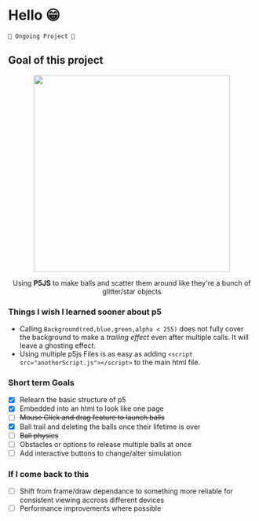 # Hello 😁

    🚧 Ongoing Project 🚧

## Goal of this project

<div style = "text-align:center">
    <img src = "/preview.gif" width = 400 style="margin-left:center">

Using **P5JS** to make balls and scatter them around like they're a bunch of glitter/star objects

</div>

### Things I wish I learned sooner about p5

-   Calling `Background(red,blue,green,alpha < 255)` does not fully cover the background to make a _trailing effect_ even after multiple calls. It will leave a ghosting effect.
-   Using multiple p5js Files is as easy as adding `<script src="anotherScript.js"></script>` to the main html file.

### Short term Goals

-   [x] Relearn the basic structure of p5
-   [x] Embedded into an html to look like one page
-   [ ] ~~Mouse Click and drag feature to launch balls~~
-   [x] Ball trail and deleting the balls once their lifetime is over
-   [ ] ~~Ball physics~~
-   [ ] Obstacles or options to release multiple balls at once
-   [ ] Add interactive buttons to change/alter simulation

### If I come back to this

-   [ ] Shift from frame/draw dependance to something more reliable for consistent viewing accross different devices
-   [ ] Performance improvements where possible
